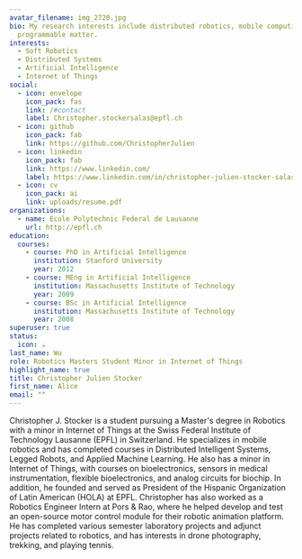 ```yaml
---
avatar_filename: img_2720.jpg
bio: My research interests include distributed robotics, mobile computing and
  programmable matter.
interests:
  - Soft Robotics
  - Distributed Systems
  - Artificial Intelligence
  - Internet of Things
social:
  - icon: envelope
    icon_pack: fas
    link: /#contact
    label: Christopher.stockersalas@epfl.ch
  - icon: github
    icon_pack: fab
    link: https://github.com/ChristopherJulien
  - icon: linkedin
    icon_pack: fab
    link: https://www.linkedin.com/
    label: https://www.linkedin.com/in/christopher-julien-stocker-salas-55b868129/
  - icon: cv
    icon_pack: ai
    link: uploads/resume.pdf
organizations:
  - name: Ecole Polytechnic Federal de Lausanne
    url: http://epfl.ch
education:
  courses:
    - course: PhD in Artificial Intelligence
      institution: Stanford University
      year: 2012
    - course: MEng in Artificial Intelligence
      institution: Massachusetts Institute of Technology
      year: 2009
    - course: BSc in Artificial Intelligence
      institution: Massachusetts Institute of Technology
      year: 2008
superuser: true
status:
  icon: ☕️
last_name: Wu
role: Robotics Masters Student Minor in Internet of Things
highlight_name: true
title: Christopher Julien Stocker
first_name: Alice
email: ""
---
```

Christopher J. Stocker is a student pursuing a Master's degree in Robotics with a minor in Internet of Things at the Swiss Federal Institute of Technology Lausanne (EPFL) in Switzerland. He specializes in mobile robotics and has completed courses in Distributed Intelligent Systems, Legged Robots, and Applied Machine Learning. He also has a minor in Internet of Things, with courses on bioelectronics, sensors in medical instrumentation, flexible bioelectronics, and analog circuits for biochip. In addition, he founded and served as President of the Hispanic Organization of Latin American (HOLA) at EPFL. Christopher has also worked as a Robotics Engineer Intern at Pors & Rao, where he helped develop and test an open-source motor control module for their robotic animation platform. He has completed various semester laboratory projects and adjunct projects related to robotics, and has interests in drone photography, trekking, and playing tennis.